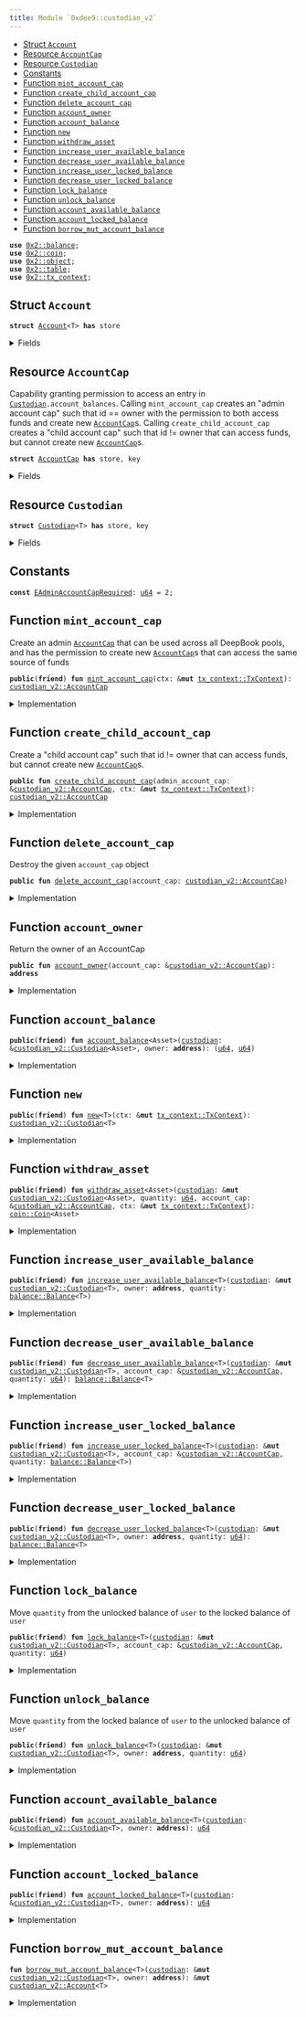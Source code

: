```yaml
---
title: Module `0xdee9::custodian_v2`
---
```




-  [Struct `Account`](#0xdee9_custodian_v2_Account)
-  [Resource `AccountCap`](#0xdee9_custodian_v2_AccountCap)
-  [Resource `Custodian`](#0xdee9_custodian_v2_Custodian)
-  [Constants](#@Constants_0)
-  [Function `mint_account_cap`](#0xdee9_custodian_v2_mint_account_cap)
-  [Function `create_child_account_cap`](#0xdee9_custodian_v2_create_child_account_cap)
-  [Function `delete_account_cap`](#0xdee9_custodian_v2_delete_account_cap)
-  [Function `account_owner`](#0xdee9_custodian_v2_account_owner)
-  [Function `account_balance`](#0xdee9_custodian_v2_account_balance)
-  [Function `new`](#0xdee9_custodian_v2_new)
-  [Function `withdraw_asset`](#0xdee9_custodian_v2_withdraw_asset)
-  [Function `increase_user_available_balance`](#0xdee9_custodian_v2_increase_user_available_balance)
-  [Function `decrease_user_available_balance`](#0xdee9_custodian_v2_decrease_user_available_balance)
-  [Function `increase_user_locked_balance`](#0xdee9_custodian_v2_increase_user_locked_balance)
-  [Function `decrease_user_locked_balance`](#0xdee9_custodian_v2_decrease_user_locked_balance)
-  [Function `lock_balance`](#0xdee9_custodian_v2_lock_balance)
-  [Function `unlock_balance`](#0xdee9_custodian_v2_unlock_balance)
-  [Function `account_available_balance`](#0xdee9_custodian_v2_account_available_balance)
-  [Function `account_locked_balance`](#0xdee9_custodian_v2_account_locked_balance)
-  [Function `borrow_mut_account_balance`](#0xdee9_custodian_v2_borrow_mut_account_balance)


<pre><code><b>use</b> <a href="../ika-framework/balance.md#0x2_balance">0x2::balance</a>;
<b>use</b> <a href="../ika-framework/coin.md#0x2_coin">0x2::coin</a>;
<b>use</b> <a href="../ika-framework/object.md#0x2_object">0x2::object</a>;
<b>use</b> <a href="../ika-framework/table.md#0x2_table">0x2::table</a>;
<b>use</b> <a href="../ika-framework/tx_context.md#0x2_tx_context">0x2::tx_context</a>;
</code></pre>



<a name="0xdee9_custodian_v2_Account"></a>

## Struct `Account`



<pre><code><b>struct</b> <a href="custodian_v2.md#0xdee9_custodian_v2_Account">Account</a>&lt;T&gt; <b>has</b> store
</code></pre>



<details>
<summary>Fields</summary>


<dl>
<dt>
<code>available_balance: <a href="../ika-framework/balance.md#0x2_balance_Balance">balance::Balance</a>&lt;T&gt;</code>
</dt>
<dd>

</dd>
<dt>
<code>locked_balance: <a href="../ika-framework/balance.md#0x2_balance_Balance">balance::Balance</a>&lt;T&gt;</code>
</dt>
<dd>

</dd>
</dl>


</details>

<a name="0xdee9_custodian_v2_AccountCap"></a>

## Resource `AccountCap`

Capability granting permission to access an entry in <code><a href="custodian_v2.md#0xdee9_custodian_v2_Custodian">Custodian</a>.account_balances</code>.
Calling <code>mint_account_cap</code> creates an "admin account cap" such that id == owner with
the permission to both access funds and create new <code><a href="custodian_v2.md#0xdee9_custodian_v2_AccountCap">AccountCap</a></code>s.
Calling <code>create_child_account_cap</code> creates a "child account cap" such that id != owner
that can access funds, but cannot create new <code><a href="custodian_v2.md#0xdee9_custodian_v2_AccountCap">AccountCap</a></code>s.


<pre><code><b>struct</b> <a href="custodian_v2.md#0xdee9_custodian_v2_AccountCap">AccountCap</a> <b>has</b> store, key
</code></pre>



<details>
<summary>Fields</summary>


<dl>
<dt>
<code>id: <a href="../ika-framework/object.md#0x2_object_UID">object::UID</a></code>
</dt>
<dd>

</dd>
<dt>
<code>owner: <b>address</b></code>
</dt>
<dd>
 The owner of this AccountCap. Note: this is
 derived from an object ID, not a user address
</dd>
</dl>


</details>

<a name="0xdee9_custodian_v2_Custodian"></a>

## Resource `Custodian`



<pre><code><b>struct</b> <a href="custodian_v2.md#0xdee9_custodian_v2_Custodian">Custodian</a>&lt;T&gt; <b>has</b> store, key
</code></pre>



<details>
<summary>Fields</summary>


<dl>
<dt>
<code>id: <a href="../ika-framework/object.md#0x2_object_UID">object::UID</a></code>
</dt>
<dd>

</dd>
<dt>
<code>account_balances: <a href="../ika-framework/table.md#0x2_table_Table">table::Table</a>&lt;<b>address</b>, <a href="custodian_v2.md#0xdee9_custodian_v2_Account">custodian_v2::Account</a>&lt;T&gt;&gt;</code>
</dt>
<dd>
 Map from the owner address of AccountCap object to an Account object
</dd>
</dl>


</details>

<a name="@Constants_0"></a>

## Constants


<a name="0xdee9_custodian_v2_EAdminAccountCapRequired"></a>



<pre><code><b>const</b> <a href="custodian_v2.md#0xdee9_custodian_v2_EAdminAccountCapRequired">EAdminAccountCapRequired</a>: <a href="../move-stdlib/u64.md#0x1_u64">u64</a> = 2;
</code></pre>



<a name="0xdee9_custodian_v2_mint_account_cap"></a>

## Function `mint_account_cap`

Create an admin <code><a href="custodian_v2.md#0xdee9_custodian_v2_AccountCap">AccountCap</a></code> that can be used across all DeepBook pools, and has
the permission to create new <code><a href="custodian_v2.md#0xdee9_custodian_v2_AccountCap">AccountCap</a></code>s that can access the same source of funds


<pre><code><b>public</b>(<b>friend</b>) <b>fun</b> <a href="custodian_v2.md#0xdee9_custodian_v2_mint_account_cap">mint_account_cap</a>(ctx: &<b>mut</b> <a href="../ika-framework/tx_context.md#0x2_tx_context_TxContext">tx_context::TxContext</a>): <a href="custodian_v2.md#0xdee9_custodian_v2_AccountCap">custodian_v2::AccountCap</a>
</code></pre>



<details>
<summary>Implementation</summary>


<pre><code><b>public</b>(package) <b>fun</b> <a href="custodian_v2.md#0xdee9_custodian_v2_mint_account_cap">mint_account_cap</a>(ctx: &<b>mut</b> TxContext): <a href="custodian_v2.md#0xdee9_custodian_v2_AccountCap">AccountCap</a> {
    <b>let</b> id = <a href="../ika-framework/object.md#0x2_object_new">object::new</a>(ctx);
    <b>let</b> owner = <a href="../ika-framework/object.md#0x2_object_uid_to_address">object::uid_to_address</a>(&id);
    <a href="custodian_v2.md#0xdee9_custodian_v2_AccountCap">AccountCap</a> { id, owner }
}
</code></pre>



</details>

<a name="0xdee9_custodian_v2_create_child_account_cap"></a>

## Function `create_child_account_cap`

Create a "child account cap" such that id != owner
that can access funds, but cannot create new <code><a href="custodian_v2.md#0xdee9_custodian_v2_AccountCap">AccountCap</a></code>s.


<pre><code><b>public</b> <b>fun</b> <a href="custodian_v2.md#0xdee9_custodian_v2_create_child_account_cap">create_child_account_cap</a>(admin_account_cap: &<a href="custodian_v2.md#0xdee9_custodian_v2_AccountCap">custodian_v2::AccountCap</a>, ctx: &<b>mut</b> <a href="../ika-framework/tx_context.md#0x2_tx_context_TxContext">tx_context::TxContext</a>): <a href="custodian_v2.md#0xdee9_custodian_v2_AccountCap">custodian_v2::AccountCap</a>
</code></pre>



<details>
<summary>Implementation</summary>


<pre><code><b>public</b> <b>fun</b> <a href="custodian_v2.md#0xdee9_custodian_v2_create_child_account_cap">create_child_account_cap</a>(admin_account_cap: &<a href="custodian_v2.md#0xdee9_custodian_v2_AccountCap">AccountCap</a>, ctx: &<b>mut</b> TxContext): <a href="custodian_v2.md#0xdee9_custodian_v2_AccountCap">AccountCap</a> {
    // Only the admin account cap can create new account caps
    <b>assert</b>!(<a href="../ika-framework/object.md#0x2_object_uid_to_address">object::uid_to_address</a>(&admin_account_cap.id) == admin_account_cap.owner, <a href="custodian_v2.md#0xdee9_custodian_v2_EAdminAccountCapRequired">EAdminAccountCapRequired</a>);

    <a href="custodian_v2.md#0xdee9_custodian_v2_AccountCap">AccountCap</a> {
        id: <a href="../ika-framework/object.md#0x2_object_new">object::new</a>(ctx),
        owner: admin_account_cap.owner
    }
}
</code></pre>



</details>

<a name="0xdee9_custodian_v2_delete_account_cap"></a>

## Function `delete_account_cap`

Destroy the given <code>account_cap</code> object


<pre><code><b>public</b> <b>fun</b> <a href="custodian_v2.md#0xdee9_custodian_v2_delete_account_cap">delete_account_cap</a>(account_cap: <a href="custodian_v2.md#0xdee9_custodian_v2_AccountCap">custodian_v2::AccountCap</a>)
</code></pre>



<details>
<summary>Implementation</summary>


<pre><code><b>public</b> <b>fun</b> <a href="custodian_v2.md#0xdee9_custodian_v2_delete_account_cap">delete_account_cap</a>(account_cap: <a href="custodian_v2.md#0xdee9_custodian_v2_AccountCap">AccountCap</a>) {
    <b>let</b> <a href="custodian_v2.md#0xdee9_custodian_v2_AccountCap">AccountCap</a> { id, owner: _ } = account_cap;
    <a href="../ika-framework/object.md#0x2_object_delete">object::delete</a>(id)
}
</code></pre>



</details>

<a name="0xdee9_custodian_v2_account_owner"></a>

## Function `account_owner`

Return the owner of an AccountCap


<pre><code><b>public</b> <b>fun</b> <a href="custodian_v2.md#0xdee9_custodian_v2_account_owner">account_owner</a>(account_cap: &<a href="custodian_v2.md#0xdee9_custodian_v2_AccountCap">custodian_v2::AccountCap</a>): <b>address</b>
</code></pre>



<details>
<summary>Implementation</summary>


<pre><code><b>public</b> <b>fun</b> <a href="custodian_v2.md#0xdee9_custodian_v2_account_owner">account_owner</a>(account_cap: &<a href="custodian_v2.md#0xdee9_custodian_v2_AccountCap">AccountCap</a>): <b>address</b> {
    account_cap.owner
}
</code></pre>



</details>

<a name="0xdee9_custodian_v2_account_balance"></a>

## Function `account_balance`



<pre><code><b>public</b>(<b>friend</b>) <b>fun</b> <a href="custodian_v2.md#0xdee9_custodian_v2_account_balance">account_balance</a>&lt;Asset&gt;(<a href="custodian.md#0xdee9_custodian">custodian</a>: &<a href="custodian_v2.md#0xdee9_custodian_v2_Custodian">custodian_v2::Custodian</a>&lt;Asset&gt;, owner: <b>address</b>): (<a href="../move-stdlib/u64.md#0x1_u64">u64</a>, <a href="../move-stdlib/u64.md#0x1_u64">u64</a>)
</code></pre>



<details>
<summary>Implementation</summary>


<pre><code><b>public</b>(package) <b>fun</b> <a href="custodian_v2.md#0xdee9_custodian_v2_account_balance">account_balance</a>&lt;Asset&gt;(
    <a href="custodian.md#0xdee9_custodian">custodian</a>: &<a href="custodian_v2.md#0xdee9_custodian_v2_Custodian">Custodian</a>&lt;Asset&gt;,
    owner: <b>address</b>
): (<a href="../move-stdlib/u64.md#0x1_u64">u64</a>, <a href="../move-stdlib/u64.md#0x1_u64">u64</a>) {
    // <b>if</b> <a href="custodian.md#0xdee9_custodian">custodian</a> account is not created yet, directly <b>return</b> (0, 0) rather than <b>abort</b>
    <b>if</b> (!<a href="../ika-framework/table.md#0x2_table_contains">table::contains</a>(&<a href="custodian.md#0xdee9_custodian">custodian</a>.account_balances, owner)) {
        <b>return</b> (0, 0)
    };
    <b>let</b> account_balances = <a href="../ika-framework/table.md#0x2_table_borrow">table::borrow</a>(&<a href="custodian.md#0xdee9_custodian">custodian</a>.account_balances, owner);
    <b>let</b> avail_balance = <a href="../ika-framework/balance.md#0x2_balance_value">balance::value</a>(&account_balances.available_balance);
    <b>let</b> locked_balance = <a href="../ika-framework/balance.md#0x2_balance_value">balance::value</a>(&account_balances.locked_balance);
    (avail_balance, locked_balance)
}
</code></pre>



</details>

<a name="0xdee9_custodian_v2_new"></a>

## Function `new`



<pre><code><b>public</b>(<b>friend</b>) <b>fun</b> <a href="custodian_v2.md#0xdee9_custodian_v2_new">new</a>&lt;T&gt;(ctx: &<b>mut</b> <a href="../ika-framework/tx_context.md#0x2_tx_context_TxContext">tx_context::TxContext</a>): <a href="custodian_v2.md#0xdee9_custodian_v2_Custodian">custodian_v2::Custodian</a>&lt;T&gt;
</code></pre>



<details>
<summary>Implementation</summary>


<pre><code><b>public</b>(package) <b>fun</b> <a href="custodian_v2.md#0xdee9_custodian_v2_new">new</a>&lt;T&gt;(ctx: &<b>mut</b> TxContext): <a href="custodian_v2.md#0xdee9_custodian_v2_Custodian">Custodian</a>&lt;T&gt; {
    <a href="custodian_v2.md#0xdee9_custodian_v2_Custodian">Custodian</a>&lt;T&gt; {
        id: <a href="../ika-framework/object.md#0x2_object_new">object::new</a>(ctx),
        account_balances: <a href="../ika-framework/table.md#0x2_table_new">table::new</a>(ctx),
    }
}
</code></pre>



</details>

<a name="0xdee9_custodian_v2_withdraw_asset"></a>

## Function `withdraw_asset`



<pre><code><b>public</b>(<b>friend</b>) <b>fun</b> <a href="custodian_v2.md#0xdee9_custodian_v2_withdraw_asset">withdraw_asset</a>&lt;Asset&gt;(<a href="custodian.md#0xdee9_custodian">custodian</a>: &<b>mut</b> <a href="custodian_v2.md#0xdee9_custodian_v2_Custodian">custodian_v2::Custodian</a>&lt;Asset&gt;, quantity: <a href="../move-stdlib/u64.md#0x1_u64">u64</a>, account_cap: &<a href="custodian_v2.md#0xdee9_custodian_v2_AccountCap">custodian_v2::AccountCap</a>, ctx: &<b>mut</b> <a href="../ika-framework/tx_context.md#0x2_tx_context_TxContext">tx_context::TxContext</a>): <a href="../ika-framework/coin.md#0x2_coin_Coin">coin::Coin</a>&lt;Asset&gt;
</code></pre>



<details>
<summary>Implementation</summary>


<pre><code><b>public</b>(package) <b>fun</b> <a href="custodian_v2.md#0xdee9_custodian_v2_withdraw_asset">withdraw_asset</a>&lt;Asset&gt;(
    <a href="custodian.md#0xdee9_custodian">custodian</a>: &<b>mut</b> <a href="custodian_v2.md#0xdee9_custodian_v2_Custodian">Custodian</a>&lt;Asset&gt;,
    quantity: <a href="../move-stdlib/u64.md#0x1_u64">u64</a>,
    account_cap: &<a href="custodian_v2.md#0xdee9_custodian_v2_AccountCap">AccountCap</a>,
    ctx: &<b>mut</b> TxContext
): Coin&lt;Asset&gt; {
    <a href="../ika-framework/coin.md#0x2_coin_from_balance">coin::from_balance</a>(<a href="custodian_v2.md#0xdee9_custodian_v2_decrease_user_available_balance">decrease_user_available_balance</a>&lt;Asset&gt;(<a href="custodian.md#0xdee9_custodian">custodian</a>, account_cap, quantity), ctx)
}
</code></pre>



</details>

<a name="0xdee9_custodian_v2_increase_user_available_balance"></a>

## Function `increase_user_available_balance`



<pre><code><b>public</b>(<b>friend</b>) <b>fun</b> <a href="custodian_v2.md#0xdee9_custodian_v2_increase_user_available_balance">increase_user_available_balance</a>&lt;T&gt;(<a href="custodian.md#0xdee9_custodian">custodian</a>: &<b>mut</b> <a href="custodian_v2.md#0xdee9_custodian_v2_Custodian">custodian_v2::Custodian</a>&lt;T&gt;, owner: <b>address</b>, quantity: <a href="../ika-framework/balance.md#0x2_balance_Balance">balance::Balance</a>&lt;T&gt;)
</code></pre>



<details>
<summary>Implementation</summary>


<pre><code><b>public</b>(package) <b>fun</b> <a href="custodian_v2.md#0xdee9_custodian_v2_increase_user_available_balance">increase_user_available_balance</a>&lt;T&gt;(
    <a href="custodian.md#0xdee9_custodian">custodian</a>: &<b>mut</b> <a href="custodian_v2.md#0xdee9_custodian_v2_Custodian">Custodian</a>&lt;T&gt;,
    owner: <b>address</b>,
    quantity: Balance&lt;T&gt;,
) {
    <b>let</b> account = <a href="custodian_v2.md#0xdee9_custodian_v2_borrow_mut_account_balance">borrow_mut_account_balance</a>&lt;T&gt;(<a href="custodian.md#0xdee9_custodian">custodian</a>, owner);
    <a href="../ika-framework/balance.md#0x2_balance_join">balance::join</a>(&<b>mut</b> account.available_balance, quantity);
}
</code></pre>



</details>

<a name="0xdee9_custodian_v2_decrease_user_available_balance"></a>

## Function `decrease_user_available_balance`



<pre><code><b>public</b>(<b>friend</b>) <b>fun</b> <a href="custodian_v2.md#0xdee9_custodian_v2_decrease_user_available_balance">decrease_user_available_balance</a>&lt;T&gt;(<a href="custodian.md#0xdee9_custodian">custodian</a>: &<b>mut</b> <a href="custodian_v2.md#0xdee9_custodian_v2_Custodian">custodian_v2::Custodian</a>&lt;T&gt;, account_cap: &<a href="custodian_v2.md#0xdee9_custodian_v2_AccountCap">custodian_v2::AccountCap</a>, quantity: <a href="../move-stdlib/u64.md#0x1_u64">u64</a>): <a href="../ika-framework/balance.md#0x2_balance_Balance">balance::Balance</a>&lt;T&gt;
</code></pre>



<details>
<summary>Implementation</summary>


<pre><code><b>public</b>(package) <b>fun</b> <a href="custodian_v2.md#0xdee9_custodian_v2_decrease_user_available_balance">decrease_user_available_balance</a>&lt;T&gt;(
    <a href="custodian.md#0xdee9_custodian">custodian</a>: &<b>mut</b> <a href="custodian_v2.md#0xdee9_custodian_v2_Custodian">Custodian</a>&lt;T&gt;,
    account_cap: &<a href="custodian_v2.md#0xdee9_custodian_v2_AccountCap">AccountCap</a>,
    quantity: <a href="../move-stdlib/u64.md#0x1_u64">u64</a>,
): Balance&lt;T&gt; {
    <b>let</b> account = <a href="custodian_v2.md#0xdee9_custodian_v2_borrow_mut_account_balance">borrow_mut_account_balance</a>&lt;T&gt;(<a href="custodian.md#0xdee9_custodian">custodian</a>, account_cap.owner);
    <a href="../ika-framework/balance.md#0x2_balance_split">balance::split</a>(&<b>mut</b> account.available_balance, quantity)
}
</code></pre>



</details>

<a name="0xdee9_custodian_v2_increase_user_locked_balance"></a>

## Function `increase_user_locked_balance`



<pre><code><b>public</b>(<b>friend</b>) <b>fun</b> <a href="custodian_v2.md#0xdee9_custodian_v2_increase_user_locked_balance">increase_user_locked_balance</a>&lt;T&gt;(<a href="custodian.md#0xdee9_custodian">custodian</a>: &<b>mut</b> <a href="custodian_v2.md#0xdee9_custodian_v2_Custodian">custodian_v2::Custodian</a>&lt;T&gt;, account_cap: &<a href="custodian_v2.md#0xdee9_custodian_v2_AccountCap">custodian_v2::AccountCap</a>, quantity: <a href="../ika-framework/balance.md#0x2_balance_Balance">balance::Balance</a>&lt;T&gt;)
</code></pre>



<details>
<summary>Implementation</summary>


<pre><code><b>public</b>(package) <b>fun</b> <a href="custodian_v2.md#0xdee9_custodian_v2_increase_user_locked_balance">increase_user_locked_balance</a>&lt;T&gt;(
    <a href="custodian.md#0xdee9_custodian">custodian</a>: &<b>mut</b> <a href="custodian_v2.md#0xdee9_custodian_v2_Custodian">Custodian</a>&lt;T&gt;,
    account_cap: &<a href="custodian_v2.md#0xdee9_custodian_v2_AccountCap">AccountCap</a>,
    quantity: Balance&lt;T&gt;,
) {
    <b>let</b> account = <a href="custodian_v2.md#0xdee9_custodian_v2_borrow_mut_account_balance">borrow_mut_account_balance</a>&lt;T&gt;(<a href="custodian.md#0xdee9_custodian">custodian</a>, account_cap.owner);
    <a href="../ika-framework/balance.md#0x2_balance_join">balance::join</a>(&<b>mut</b> account.locked_balance, quantity);
}
</code></pre>



</details>

<a name="0xdee9_custodian_v2_decrease_user_locked_balance"></a>

## Function `decrease_user_locked_balance`



<pre><code><b>public</b>(<b>friend</b>) <b>fun</b> <a href="custodian_v2.md#0xdee9_custodian_v2_decrease_user_locked_balance">decrease_user_locked_balance</a>&lt;T&gt;(<a href="custodian.md#0xdee9_custodian">custodian</a>: &<b>mut</b> <a href="custodian_v2.md#0xdee9_custodian_v2_Custodian">custodian_v2::Custodian</a>&lt;T&gt;, owner: <b>address</b>, quantity: <a href="../move-stdlib/u64.md#0x1_u64">u64</a>): <a href="../ika-framework/balance.md#0x2_balance_Balance">balance::Balance</a>&lt;T&gt;
</code></pre>



<details>
<summary>Implementation</summary>


<pre><code><b>public</b>(package) <b>fun</b> <a href="custodian_v2.md#0xdee9_custodian_v2_decrease_user_locked_balance">decrease_user_locked_balance</a>&lt;T&gt;(
    <a href="custodian.md#0xdee9_custodian">custodian</a>: &<b>mut</b> <a href="custodian_v2.md#0xdee9_custodian_v2_Custodian">Custodian</a>&lt;T&gt;,
    owner: <b>address</b>,
    quantity: <a href="../move-stdlib/u64.md#0x1_u64">u64</a>,
): Balance&lt;T&gt; {
    <b>let</b> account = <a href="custodian_v2.md#0xdee9_custodian_v2_borrow_mut_account_balance">borrow_mut_account_balance</a>&lt;T&gt;(<a href="custodian.md#0xdee9_custodian">custodian</a>, owner);
    split(&<b>mut</b> account.locked_balance, quantity)
}
</code></pre>



</details>

<a name="0xdee9_custodian_v2_lock_balance"></a>

## Function `lock_balance`

Move <code>quantity</code> from the unlocked balance of <code>user</code> to the locked balance of <code>user</code>


<pre><code><b>public</b>(<b>friend</b>) <b>fun</b> <a href="custodian_v2.md#0xdee9_custodian_v2_lock_balance">lock_balance</a>&lt;T&gt;(<a href="custodian.md#0xdee9_custodian">custodian</a>: &<b>mut</b> <a href="custodian_v2.md#0xdee9_custodian_v2_Custodian">custodian_v2::Custodian</a>&lt;T&gt;, account_cap: &<a href="custodian_v2.md#0xdee9_custodian_v2_AccountCap">custodian_v2::AccountCap</a>, quantity: <a href="../move-stdlib/u64.md#0x1_u64">u64</a>)
</code></pre>



<details>
<summary>Implementation</summary>


<pre><code><b>public</b>(package) <b>fun</b> <a href="custodian_v2.md#0xdee9_custodian_v2_lock_balance">lock_balance</a>&lt;T&gt;(
    <a href="custodian.md#0xdee9_custodian">custodian</a>: &<b>mut</b> <a href="custodian_v2.md#0xdee9_custodian_v2_Custodian">Custodian</a>&lt;T&gt;,
    account_cap: &<a href="custodian_v2.md#0xdee9_custodian_v2_AccountCap">AccountCap</a>,
    quantity: <a href="../move-stdlib/u64.md#0x1_u64">u64</a>,
) {
    <b>let</b> to_lock = <a href="custodian_v2.md#0xdee9_custodian_v2_decrease_user_available_balance">decrease_user_available_balance</a>(<a href="custodian.md#0xdee9_custodian">custodian</a>, account_cap, quantity);
    <a href="custodian_v2.md#0xdee9_custodian_v2_increase_user_locked_balance">increase_user_locked_balance</a>(<a href="custodian.md#0xdee9_custodian">custodian</a>, account_cap, to_lock);
}
</code></pre>



</details>

<a name="0xdee9_custodian_v2_unlock_balance"></a>

## Function `unlock_balance`

Move <code>quantity</code> from the locked balance of <code>user</code> to the unlocked balance of <code>user</code>


<pre><code><b>public</b>(<b>friend</b>) <b>fun</b> <a href="custodian_v2.md#0xdee9_custodian_v2_unlock_balance">unlock_balance</a>&lt;T&gt;(<a href="custodian.md#0xdee9_custodian">custodian</a>: &<b>mut</b> <a href="custodian_v2.md#0xdee9_custodian_v2_Custodian">custodian_v2::Custodian</a>&lt;T&gt;, owner: <b>address</b>, quantity: <a href="../move-stdlib/u64.md#0x1_u64">u64</a>)
</code></pre>



<details>
<summary>Implementation</summary>


<pre><code><b>public</b>(package) <b>fun</b> <a href="custodian_v2.md#0xdee9_custodian_v2_unlock_balance">unlock_balance</a>&lt;T&gt;(
    <a href="custodian.md#0xdee9_custodian">custodian</a>: &<b>mut</b> <a href="custodian_v2.md#0xdee9_custodian_v2_Custodian">Custodian</a>&lt;T&gt;,
    owner: <b>address</b>,
    quantity: <a href="../move-stdlib/u64.md#0x1_u64">u64</a>,
) {
    <b>let</b> locked_balance = <a href="custodian_v2.md#0xdee9_custodian_v2_decrease_user_locked_balance">decrease_user_locked_balance</a>&lt;T&gt;(<a href="custodian.md#0xdee9_custodian">custodian</a>, owner, quantity);
    <a href="custodian_v2.md#0xdee9_custodian_v2_increase_user_available_balance">increase_user_available_balance</a>&lt;T&gt;(<a href="custodian.md#0xdee9_custodian">custodian</a>, owner, locked_balance)
}
</code></pre>



</details>

<a name="0xdee9_custodian_v2_account_available_balance"></a>

## Function `account_available_balance`



<pre><code><b>public</b>(<b>friend</b>) <b>fun</b> <a href="custodian_v2.md#0xdee9_custodian_v2_account_available_balance">account_available_balance</a>&lt;T&gt;(<a href="custodian.md#0xdee9_custodian">custodian</a>: &<a href="custodian_v2.md#0xdee9_custodian_v2_Custodian">custodian_v2::Custodian</a>&lt;T&gt;, owner: <b>address</b>): <a href="../move-stdlib/u64.md#0x1_u64">u64</a>
</code></pre>



<details>
<summary>Implementation</summary>


<pre><code><b>public</b>(package) <b>fun</b> <a href="custodian_v2.md#0xdee9_custodian_v2_account_available_balance">account_available_balance</a>&lt;T&gt;(
    <a href="custodian.md#0xdee9_custodian">custodian</a>: &<a href="custodian_v2.md#0xdee9_custodian_v2_Custodian">Custodian</a>&lt;T&gt;,
    owner: <b>address</b>,
): <a href="../move-stdlib/u64.md#0x1_u64">u64</a> {
    <a href="../ika-framework/balance.md#0x2_balance_value">balance::value</a>(&<a href="../ika-framework/table.md#0x2_table_borrow">table::borrow</a>(&<a href="custodian.md#0xdee9_custodian">custodian</a>.account_balances, owner).available_balance)
}
</code></pre>



</details>

<a name="0xdee9_custodian_v2_account_locked_balance"></a>

## Function `account_locked_balance`



<pre><code><b>public</b>(<b>friend</b>) <b>fun</b> <a href="custodian_v2.md#0xdee9_custodian_v2_account_locked_balance">account_locked_balance</a>&lt;T&gt;(<a href="custodian.md#0xdee9_custodian">custodian</a>: &<a href="custodian_v2.md#0xdee9_custodian_v2_Custodian">custodian_v2::Custodian</a>&lt;T&gt;, owner: <b>address</b>): <a href="../move-stdlib/u64.md#0x1_u64">u64</a>
</code></pre>



<details>
<summary>Implementation</summary>


<pre><code><b>public</b>(package) <b>fun</b> <a href="custodian_v2.md#0xdee9_custodian_v2_account_locked_balance">account_locked_balance</a>&lt;T&gt;(
    <a href="custodian.md#0xdee9_custodian">custodian</a>: &<a href="custodian_v2.md#0xdee9_custodian_v2_Custodian">Custodian</a>&lt;T&gt;,
    owner: <b>address</b>,
): <a href="../move-stdlib/u64.md#0x1_u64">u64</a> {
    <a href="../ika-framework/balance.md#0x2_balance_value">balance::value</a>(&<a href="../ika-framework/table.md#0x2_table_borrow">table::borrow</a>(&<a href="custodian.md#0xdee9_custodian">custodian</a>.account_balances, owner).locked_balance)
}
</code></pre>



</details>

<a name="0xdee9_custodian_v2_borrow_mut_account_balance"></a>

## Function `borrow_mut_account_balance`



<pre><code><b>fun</b> <a href="custodian_v2.md#0xdee9_custodian_v2_borrow_mut_account_balance">borrow_mut_account_balance</a>&lt;T&gt;(<a href="custodian.md#0xdee9_custodian">custodian</a>: &<b>mut</b> <a href="custodian_v2.md#0xdee9_custodian_v2_Custodian">custodian_v2::Custodian</a>&lt;T&gt;, owner: <b>address</b>): &<b>mut</b> <a href="custodian_v2.md#0xdee9_custodian_v2_Account">custodian_v2::Account</a>&lt;T&gt;
</code></pre>



<details>
<summary>Implementation</summary>


<pre><code><b>fun</b> <a href="custodian_v2.md#0xdee9_custodian_v2_borrow_mut_account_balance">borrow_mut_account_balance</a>&lt;T&gt;(
    <a href="custodian.md#0xdee9_custodian">custodian</a>: &<b>mut</b> <a href="custodian_v2.md#0xdee9_custodian_v2_Custodian">Custodian</a>&lt;T&gt;,
    owner: <b>address</b>,
): &<b>mut</b> <a href="custodian_v2.md#0xdee9_custodian_v2_Account">Account</a>&lt;T&gt; {
    <b>if</b> (!<a href="../ika-framework/table.md#0x2_table_contains">table::contains</a>(&<a href="custodian.md#0xdee9_custodian">custodian</a>.account_balances, owner)) {
        <a href="../ika-framework/table.md#0x2_table_add">table::add</a>(
            &<b>mut</b> <a href="custodian.md#0xdee9_custodian">custodian</a>.account_balances,
            owner,
            <a href="custodian_v2.md#0xdee9_custodian_v2_Account">Account</a> { available_balance: <a href="../ika-framework/balance.md#0x2_balance_zero">balance::zero</a>(), locked_balance: <a href="../ika-framework/balance.md#0x2_balance_zero">balance::zero</a>() }
        );
    };
    <a href="../ika-framework/table.md#0x2_table_borrow_mut">table::borrow_mut</a>(&<b>mut</b> <a href="custodian.md#0xdee9_custodian">custodian</a>.account_balances, owner)
}
</code></pre>



</details>
